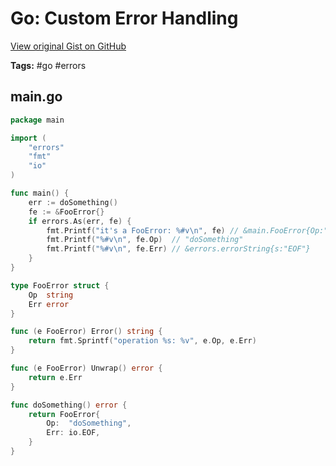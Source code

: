 # Go: Custom Error Handling 

[View original Gist on GitHub](https://gist.github.com/Integralist/3b1b8dcba080c980208a8bdd546966fd)

**Tags:** #go #errors

## main.go

```go
package main

import (
	"errors"
	"fmt"
	"io"
)

func main() {
	err := doSomething()
	fe := &FooError{}
	if errors.As(err, fe) {
		fmt.Printf("it's a FooError: %#v\n", fe) // &main.FooError{Op:"doSomething", Err:(*errors.errorString)(0x556720)}
		fmt.Printf("%#v\n", fe.Op)  // "doSomething"
		fmt.Printf("%#v\n", fe.Err) // &errors.errorString{s:"EOF"}
	}
}

type FooError struct {
	Op  string
	Err error
}

func (e FooError) Error() string {
	return fmt.Sprintf("operation %s: %v", e.Op, e.Err)
}

func (e FooError) Unwrap() error {
	return e.Err
}

func doSomething() error {
	return FooError{
		Op:  "doSomething",
		Err: io.EOF,
	}
}
```

